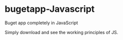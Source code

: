 # bugetapp-Javascript
Buget app completely in JavaScript


Simply download and see the working principles of JS.

